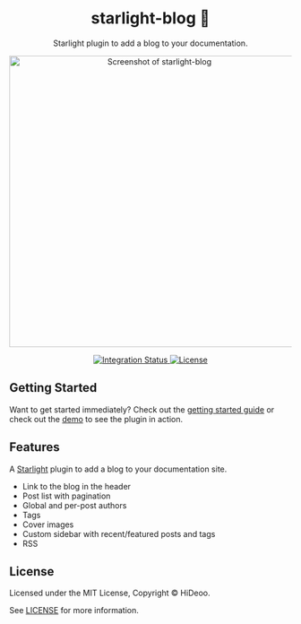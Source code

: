 <div align="center">
  <h1>starlight-blog 📰</h1>
  <p>Starlight plugin to add a blog to your documentation.</p>
  <p>
    <a href="https://i.imgur.com/pG51i2X.png" title="Screenshot of starlight-blog">
      <img alt="Screenshot of starlight-blog" src="https://i.imgur.com/pG51i2X.png" width="520" />
    </a>
  </p>
</div>

<div align="center">
  <a href="https://github.com/HiDeoo/starlight-blog/actions/workflows/integration.yml">
    <img alt="Integration Status" src="https://github.com/HiDeoo/starlight-blog/actions/workflows/integration.yml/badge.svg" />
  </a>
  <a href="https://github.com/HiDeoo/starlight-blog/blob/main/LICENSE">
    <img alt="License" src="https://badgen.net/github/license/HiDeoo/starlight-blog" />
  </a>
  <br />
</div>

## Getting Started

Want to get started immediately? Check out the [getting started guide](https://starlight-blog-docs.vercel.app/getting-started/) or check out the [demo](https://starlight-blog-docs.vercel.app//blog/) to see the plugin in action.

## Features

A [Starlight](https://starlight.astro.build) plugin to add a blog to your documentation site.

- Link to the blog in the header
- Post list with pagination
- Global and per-post authors
- Tags
- Cover images
- Custom sidebar with recent/featured posts and tags
- RSS

## License

Licensed under the MIT License, Copyright © HiDeoo.

See [LICENSE](https://github.com/HiDeoo/starlight-blog/blob/main/LICENSE) for more information.
